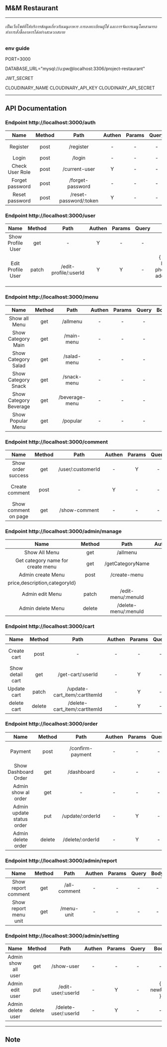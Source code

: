 ## M&M Restaurant 

---
###### เป็นเว็บไซต์ที่ให้บริการข้อมูลเกี่ยวกับเมนูอาหาร การลงทะเบียนผู้ใช้ และการจัดการเมนูโดยสามารถทำการสั่งซื้ออาหารได้อย่างสะดวกสบาย
### env guide
PORT=3000

DATABASE_URL="mysql://u:pw@localhost:3306/project-restaurant"

JWT_SECRET

CLOUDINARY_NAME
CLOUDINARY_API_KEY
CLOUDINARY_API_SECRET

---
## API Documentation
### Endpoint http://localhost:3000/auth

|  Name  |Method |Path |Authen | Params | Query | Body |
|:----: |:----:|:----:|:----:  |:----:|:----:|:----: |
|Register|post|/register|-|-|-|{firstname,lastname,phonenumber,address,email,password ,confirmPassword}
|Login|post|/login|-|-|-|{ email, password }
|Check User Role|post|/current-user|Y|-|-|-
|Forget password|post|/forget-password|-|-|-|{ email }
|Reset password|post|/reset-password/:token|Y|-|-|{ password }

### Endpoint http://localhost:3000/user
|Name|Method |Path |Authen | Params | Query | Body |
|:----: |:----:|:----:|:----:  |:----:|:----:|:----: |
|Show Profile User|get|-|Y|-|-|-|
|Edit Profile User|patch|/edit-profile/:userId|Y|Y|-|{ firstname, lastname, phonenumber, address, email }

### Endpoint http://localhost:3000/menu
|Name|Method |Path |Authen | Params | Query | Body |
|:----: |:----:|:----:|:----:  |:----:|:----:|:----: |
|Show all Menu|get|/allmenu|-|-|-|-|
|Show Category Main |get|/main-menu|-|-|-|-|
|Show Category Salad |get|/salad-menu|-|-|-|-|
|Show Category Snack |get|/snack-menu|-|-|-|-|
|Show Category Beverage|get|/beverage-menu|-|-|-|-|
|Show Popular Menu|get|/popular|-|-|-|-|

### Endpoint http://localhost:3000/comment
|Name|Method |Path |Authen | Params | Query | Body |
|:----: |:----:|:----:|:----:  |:----:|:----:|:----: |
|Show order success|get|/user/:customerId|-|Y|-|-|
|Create comment|post|-|Y|-|-|{ comments }|
|Show comment on page|get|/show-comment|-|-|-|-|

### Endpoint http://localhost:3000/admin/manage
|Name|Method |Path |Authen | Params | Query | Body |
|:----: |:----:|:----:|:----:  |:----:|:----:|:----: |
|Show All Menu|get|/allmenu|-|-|-|-|
|Get category name for create menu|get|/getCategoryName|-|-|-|-|
|Admin create Menu|post|/create-menu|-|-|-|{menuName,image,
price,description,categoryId} |
|Admin edit Menu|patch|/edit-menu/:menuId|Y|Y|-|{menuName,price,description} |
|Admin delete Menu|delete|/delete-menu/:menuId|Y|Y|-|-|

### Endpoint http://localhost:3000/cart
|Name|Method |Path |Authen | Params | Query | Body |
|:----: |:----:|:----:|:----:  |:----:|:----:|:----: |
|Create cart |post|-|-|-|-|{ customerId, items } |
|Show detail cart |get|/get-cart/:userId|-|Y|-|-|
|Update cart |patch|/update-cart_item/:cartItemId|-|Y|-|{ count, price } |
|delete cart|delete|/delete-cart_item/:cartItemId|-|Y|-|-|

### Endpoint http://localhost:3000/order
|Name|Method |Path |Authen | Params | Query | Body |
|:----: |:----:|:----:|:----:  |:----:|:----:|:----: |
|Payment|post|/confirm-payment|-|-|-|{ customerId }|
|Show Dashboard Order|get|/dashboard|-|-|-|-|
|Admin show al order|get|-|-|-|-|-|
|Admin update status order|put|/update/:orderId|-|Y|-|{ status }|
|Admin delete order|delete|/delete/:orderId|-|Y|-|-|

### Endpoint http://localhost:3000/admin/report
|Name|Method |Path |Authen | Params | Query | Body |
|:----: |:----:|:----:|:----:  |:----:|:----:|:----: |
|Show report comment|get|/all-comment|-|-|-|-|
|Show report menu unit|get|/menu-unit|-|-|-|-|

### Endpoint http://localhost:3000/admin/setting
|Name|Method |Path |Authen | Params | Query | Body |
|:----: |:----:|:----:|:----:  |:----:|:----:|:----: |
|Admin show all user|get|/show-user|-|-|-|-|
|Admin edit user|put|/edit-user/:userId|-|Y|-|{ newRole }|
|Admin delete user|delete|/delete-user/:userId|-|Y|-|-|
---
## Note







